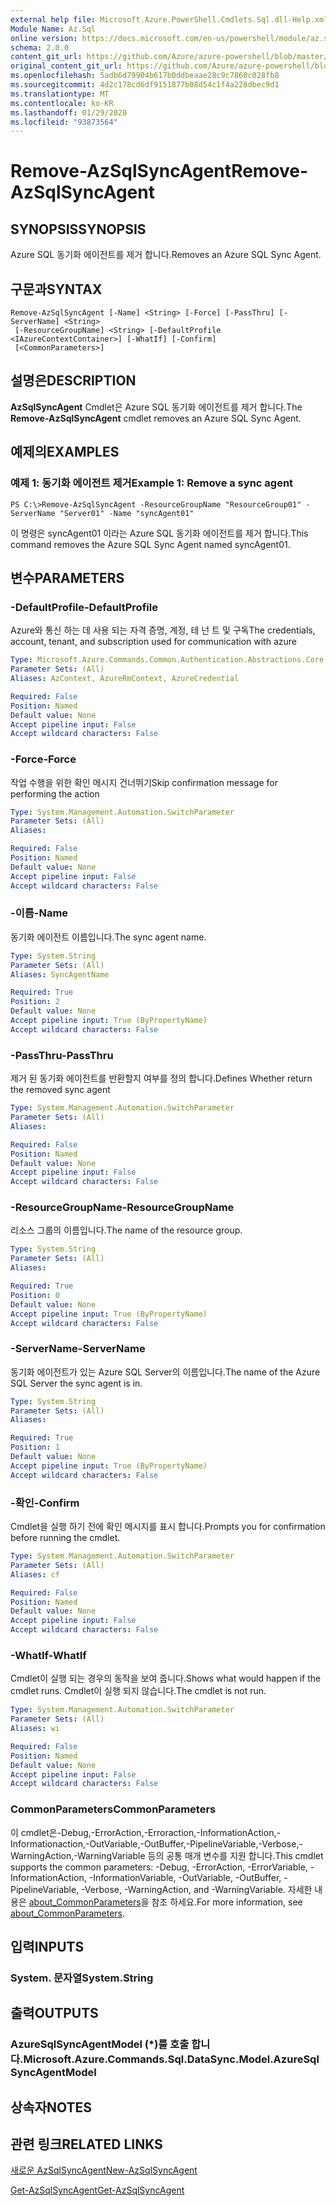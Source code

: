 ```yaml
---
external help file: Microsoft.Azure.PowerShell.Cmdlets.Sql.dll-Help.xml
Module Name: Az.Sql
online version: https://docs.microsoft.com/en-us/powershell/module/az.sql/remove-azsqlsyncagent
schema: 2.0.0
content_git_url: https://github.com/Azure/azure-powershell/blob/master/src/Sql/Sql/help/Remove-AzSqlSyncAgent.md
original_content_git_url: https://github.com/Azure/azure-powershell/blob/master/src/Sql/Sql/help/Remove-AzSqlSyncAgent.md
ms.openlocfilehash: 5adb6d79904b617b0ddbeaae28c9c7860c028fb8
ms.sourcegitcommit: 4d2c178cd6df9151877b08d54c1f4a228dbec9d1
ms.translationtype: MT
ms.contentlocale: ko-KR
ms.lasthandoff: 01/29/2020
ms.locfileid: "93873564"
---
```

# <span data-ttu-id="817b1-101">Remove-AzSqlSyncAgent</span><span class="sxs-lookup"><span data-stu-id="817b1-101">Remove-AzSqlSyncAgent</span></span>

## <span data-ttu-id="817b1-102">SYNOPSIS</span><span class="sxs-lookup"><span data-stu-id="817b1-102">SYNOPSIS</span></span>
<span data-ttu-id="817b1-103">Azure SQL 동기화 에이전트를 제거 합니다.</span><span class="sxs-lookup"><span data-stu-id="817b1-103">Removes an Azure SQL Sync Agent.</span></span>

## <span data-ttu-id="817b1-104">구문과</span><span class="sxs-lookup"><span data-stu-id="817b1-104">SYNTAX</span></span>

```
Remove-AzSqlSyncAgent [-Name] <String> [-Force] [-PassThru] [-ServerName] <String>
 [-ResourceGroupName] <String> [-DefaultProfile <IAzureContextContainer>] [-WhatIf] [-Confirm]
 [<CommonParameters>]
```

## <span data-ttu-id="817b1-105">설명은</span><span class="sxs-lookup"><span data-stu-id="817b1-105">DESCRIPTION</span></span>
<span data-ttu-id="817b1-106">**AzSqlSyncAgent** Cmdlet은 Azure SQL 동기화 에이전트를 제거 합니다.</span><span class="sxs-lookup"><span data-stu-id="817b1-106">The **Remove-AzSqlSyncAgent** cmdlet removes an Azure SQL Sync Agent.</span></span>

## <span data-ttu-id="817b1-107">예제의</span><span class="sxs-lookup"><span data-stu-id="817b1-107">EXAMPLES</span></span>

### <span data-ttu-id="817b1-108">예제 1: 동기화 에이전트 제거</span><span class="sxs-lookup"><span data-stu-id="817b1-108">Example 1: Remove a sync agent</span></span>
```
PS C:\>Remove-AzSqlSyncAgent -ResourceGroupName "ResourceGroup01" -ServerName "Server01" -Name "syncAgent01"
```

<span data-ttu-id="817b1-109">이 명령은 syncAgent01 이라는 Azure SQL 동기화 에이전트를 제거 합니다.</span><span class="sxs-lookup"><span data-stu-id="817b1-109">This command removes the Azure SQL Sync Agent named syncAgent01.</span></span>

## <span data-ttu-id="817b1-110">변수</span><span class="sxs-lookup"><span data-stu-id="817b1-110">PARAMETERS</span></span>

### <span data-ttu-id="817b1-111">-DefaultProfile</span><span class="sxs-lookup"><span data-stu-id="817b1-111">-DefaultProfile</span></span>
<span data-ttu-id="817b1-112">Azure와 통신 하는 데 사용 되는 자격 증명, 계정, 테 넌 트 및 구독</span><span class="sxs-lookup"><span data-stu-id="817b1-112">The credentials, account, tenant, and subscription used for communication with azure</span></span>

```yaml
Type: Microsoft.Azure.Commands.Common.Authentication.Abstractions.Core.IAzureContextContainer
Parameter Sets: (All)
Aliases: AzContext, AzureRmContext, AzureCredential

Required: False
Position: Named
Default value: None
Accept pipeline input: False
Accept wildcard characters: False
```

### <span data-ttu-id="817b1-113">-Force</span><span class="sxs-lookup"><span data-stu-id="817b1-113">-Force</span></span>
<span data-ttu-id="817b1-114">작업 수행을 위한 확인 메시지 건너뛰기</span><span class="sxs-lookup"><span data-stu-id="817b1-114">Skip confirmation message for performing the action</span></span>

```yaml
Type: System.Management.Automation.SwitchParameter
Parameter Sets: (All)
Aliases:

Required: False
Position: Named
Default value: None
Accept pipeline input: False
Accept wildcard characters: False
```

### <span data-ttu-id="817b1-115">-이름</span><span class="sxs-lookup"><span data-stu-id="817b1-115">-Name</span></span>
<span data-ttu-id="817b1-116">동기화 에이전트 이름입니다.</span><span class="sxs-lookup"><span data-stu-id="817b1-116">The sync agent name.</span></span>

```yaml
Type: System.String
Parameter Sets: (All)
Aliases: SyncAgentName

Required: True
Position: 2
Default value: None
Accept pipeline input: True (ByPropertyName)
Accept wildcard characters: False
```

### <span data-ttu-id="817b1-117">-PassThru</span><span class="sxs-lookup"><span data-stu-id="817b1-117">-PassThru</span></span>
<span data-ttu-id="817b1-118">제거 된 동기화 에이전트를 반환할지 여부를 정의 합니다.</span><span class="sxs-lookup"><span data-stu-id="817b1-118">Defines Whether return the removed sync agent</span></span>

```yaml
Type: System.Management.Automation.SwitchParameter
Parameter Sets: (All)
Aliases:

Required: False
Position: Named
Default value: None
Accept pipeline input: False
Accept wildcard characters: False
```

### <span data-ttu-id="817b1-119">-ResourceGroupName</span><span class="sxs-lookup"><span data-stu-id="817b1-119">-ResourceGroupName</span></span>
<span data-ttu-id="817b1-120">리소스 그룹의 이름입니다.</span><span class="sxs-lookup"><span data-stu-id="817b1-120">The name of the resource group.</span></span>

```yaml
Type: System.String
Parameter Sets: (All)
Aliases:

Required: True
Position: 0
Default value: None
Accept pipeline input: True (ByPropertyName)
Accept wildcard characters: False
```

### <span data-ttu-id="817b1-121">-ServerName</span><span class="sxs-lookup"><span data-stu-id="817b1-121">-ServerName</span></span>
<span data-ttu-id="817b1-122">동기화 에이전트가 있는 Azure SQL Server의 이름입니다.</span><span class="sxs-lookup"><span data-stu-id="817b1-122">The name of the Azure SQL Server the sync agent is in.</span></span>

```yaml
Type: System.String
Parameter Sets: (All)
Aliases:

Required: True
Position: 1
Default value: None
Accept pipeline input: True (ByPropertyName)
Accept wildcard characters: False
```

### <span data-ttu-id="817b1-123">-확인</span><span class="sxs-lookup"><span data-stu-id="817b1-123">-Confirm</span></span>
<span data-ttu-id="817b1-124">Cmdlet을 실행 하기 전에 확인 메시지를 표시 합니다.</span><span class="sxs-lookup"><span data-stu-id="817b1-124">Prompts you for confirmation before running the cmdlet.</span></span>

```yaml
Type: System.Management.Automation.SwitchParameter
Parameter Sets: (All)
Aliases: cf

Required: False
Position: Named
Default value: None
Accept pipeline input: False
Accept wildcard characters: False
```

### <span data-ttu-id="817b1-125">-WhatIf</span><span class="sxs-lookup"><span data-stu-id="817b1-125">-WhatIf</span></span>
<span data-ttu-id="817b1-126">Cmdlet이 실행 되는 경우의 동작을 보여 줍니다.</span><span class="sxs-lookup"><span data-stu-id="817b1-126">Shows what would happen if the cmdlet runs.</span></span>
<span data-ttu-id="817b1-127">Cmdlet이 실행 되지 않습니다.</span><span class="sxs-lookup"><span data-stu-id="817b1-127">The cmdlet is not run.</span></span>

```yaml
Type: System.Management.Automation.SwitchParameter
Parameter Sets: (All)
Aliases: wi

Required: False
Position: Named
Default value: None
Accept pipeline input: False
Accept wildcard characters: False
```

### <span data-ttu-id="817b1-128">CommonParameters</span><span class="sxs-lookup"><span data-stu-id="817b1-128">CommonParameters</span></span>
<span data-ttu-id="817b1-129">이 cmdlet은-Debug,-ErrorAction,-Erroraction,-InformationAction,-Informationaction,-OutVariable,-OutBuffer,-PipelineVariable,-Verbose,-WarningAction,-WarningVariable 등의 공통 매개 변수를 지원 합니다.</span><span class="sxs-lookup"><span data-stu-id="817b1-129">This cmdlet supports the common parameters: -Debug, -ErrorAction, -ErrorVariable, -InformationAction, -InformationVariable, -OutVariable, -OutBuffer, -PipelineVariable, -Verbose, -WarningAction, and -WarningVariable.</span></span> <span data-ttu-id="817b1-130">자세한 내용은 [about_CommonParameters](https://go.microsoft.com/fwlink/?LinkID=113216)을 참조 하세요.</span><span class="sxs-lookup"><span data-stu-id="817b1-130">For more information, see [about_CommonParameters](https://go.microsoft.com/fwlink/?LinkID=113216).</span></span>

## <span data-ttu-id="817b1-131">입력</span><span class="sxs-lookup"><span data-stu-id="817b1-131">INPUTS</span></span>

### <span data-ttu-id="817b1-132">System. 문자열</span><span class="sxs-lookup"><span data-stu-id="817b1-132">System.String</span></span>

## <span data-ttu-id="817b1-133">출력</span><span class="sxs-lookup"><span data-stu-id="817b1-133">OUTPUTS</span></span>

### <span data-ttu-id="817b1-134">AzureSqlSyncAgentModel (\*)를 호출 합니다.</span><span class="sxs-lookup"><span data-stu-id="817b1-134">Microsoft.Azure.Commands.Sql.DataSync.Model.AzureSqlSyncAgentModel</span></span>

## <span data-ttu-id="817b1-135">상속자</span><span class="sxs-lookup"><span data-stu-id="817b1-135">NOTES</span></span>

## <span data-ttu-id="817b1-136">관련 링크</span><span class="sxs-lookup"><span data-stu-id="817b1-136">RELATED LINKS</span></span>

[<span data-ttu-id="817b1-137">새로운 AzSqlSyncAgent</span><span class="sxs-lookup"><span data-stu-id="817b1-137">New-AzSqlSyncAgent</span></span>](./New-AzSqlSyncAgent.md)

[<span data-ttu-id="817b1-138">Get-AzSqlSyncAgent</span><span class="sxs-lookup"><span data-stu-id="817b1-138">Get-AzSqlSyncAgent</span></span>](./Get-AzSqlSyncAgent.md)

